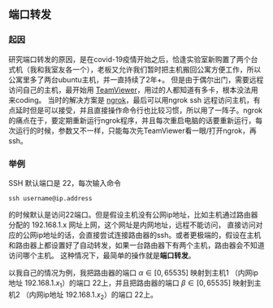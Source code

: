 ## 端口转发
### 起因
研究端口转发的原因，是在covid-19疫情开始之后，恰逢实验室新购置了两个台式机（我和我室友各一个），老板又允许我们暂时把主机搬回公寓方便工作，所以公寓里多了两台ubuntu主机，并一直持续了2年+。
但是由于偶尔出门，需要远程访问自己的主机，最开始用 [TeamViewer](https://www.teamviewer.com/en-us/)，用过的人都知道有多卡，根本没法用来coding。
当时的解决方案是 [ngrok](https://ngrok.com)，最后可以用ngrok ssh 远程访问主机，有点延时但是可以接受，并且直接操作命令行也比较习惯，所以用了一阵子。ngrok的痛点在于，要定期重新运行ngrok程序，并且每次重启电脑的话要重新运行，每次运行的时候，参数又不一样，只能每次先TeamViewer看一眼/打开ngrok，再ssh。

### 举例
SSH 默认端口是 22，每次输入命令 
```
ssh username@ip.address
```
的时候默认是访问22端口。但是假设主机没有公网ip地址，比如主机通过路由器分配的 192.168.1.x 网址上网，这个网址是内网地址，远程不能访问，
直接访问对应的公网ip地址的话，会直接尝试连接路由器的ssh。或者更极端的，假设在主机和路由器上都设置好了自动转发，如果一台路由器下有两个主机，路由器会不知道访问哪个主机。
这种情况下，最简单的操作就是**端口转发**。

以我自己的情况为例，我把路由器的端口 $\alpha \in [0, 65535]$ 映射到主机1 （内网ip地址 192.168.1.$x_1$）的端口 22上，并且把路由器的端口 $\beta \in [0, 65535]$ 映射到主机2 （内网ip地址 192.168.1.$x_2$）的端口 22上。
